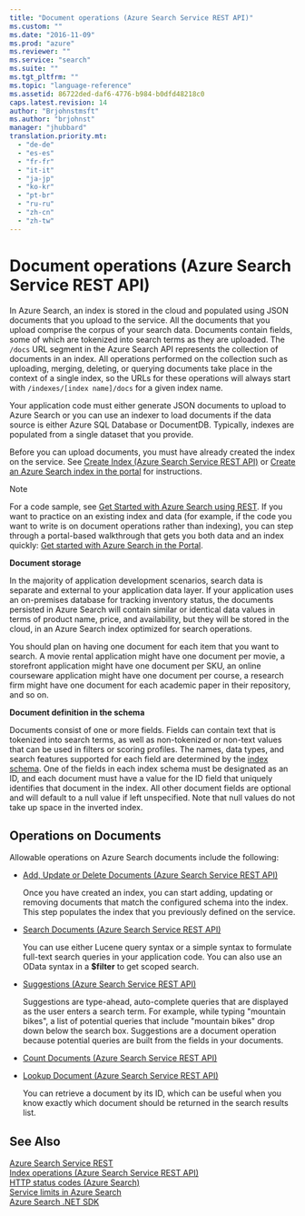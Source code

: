 ```yaml
---
title: "Document operations (Azure Search Service REST API)"
ms.custom: ""
ms.date: "2016-11-09"
ms.prod: "azure"
ms.reviewer: ""
ms.service: "search"
ms.suite: ""
ms.tgt_pltfrm: ""
ms.topic: "language-reference"
ms.assetid: 86722ded-daf6-4776-b984-b0dfd48218c0
caps.latest.revision: 14
author: "Brjohnstmsft"
ms.author: "brjohnst"
manager: "jhubbard"
translation.priority.mt:
  - "de-de"
  - "es-es"
  - "fr-fr"
  - "it-it"
  - "ja-jp"
  - "ko-kr"
  - "pt-br"
  - "ru-ru"
  - "zh-cn"
  - "zh-tw"
---
```

# Document operations (Azure Search Service REST API)
  In Azure Search, an index is stored in the cloud and populated using JSON documents that you upload to the service. All the documents that you upload comprise the corpus of your search data. Documents contain fields, some of which are tokenized into search terms as they are uploaded. The `/docs` URL segment in the Azure Search API represents the collection of documents in an index. All operations performed on the collection such as uploading, merging, deleting, or querying documents take place in the context of a single index, so the URLs for these operations will always start with `/indexes/[index name]/docs` for a given index name.  

 Your application code must either generate JSON documents to upload to Azure Search or you can use an indexer to load documents if the data source is either Azure SQL Database or DocumentDB. Typically, indexes are populated from a single dataset that you provide.  

 Before you can upload documents, you must have already created the index on the service. See [Create Index &#40;Azure Search Service REST API&#41;](create-index.md) or [Create an Azure Search index in the portal](https://azure.microsoft.com/documentation/articles/search-create-index-portal/) for instructions.  

> [!NOTE]  
>  For a code sample, see [Get Started with Azure Search using REST](https://github.com/Azure-Samples/search-rest-api-getting-started).  If you want to practice on an existing index and data (for example, if the code you want to write is on document operations rather than indexing), you can step through a portal-based walkthrough that gets you both data and an index quickly: [Get started with Azure Search in the Portal](https://azure.microsoft.com/en-us/documentation/articles/search-get-started-portal/).  

 **Document storage**  

 In the majority of application development scenarios, search data is separate and external to your application data layer. If your application uses an on-premises database for tracking inventory status, the documents persisted in Azure Search will contain similar or identical data values in terms of product name, price, and availability, but they will be stored in the cloud, in an Azure Search index optimized for search operations.  

 You should plan on having one document for each item that you want to search. A movie rental application might have one document per movie, a storefront application might have one document per SKU, an online courseware application might have one document per course, a research firm might have one document for each academic paper in their repository, and so on.  

 **Document definition in the schema**  

 Documents consist of one or more fields. Fields can contain text that is tokenized into search terms, as well as non-tokenized or non-text values that can be used in filters or scoring profiles. The names, data types, and search features supported for each field are determined by the [index schema](create-index.md). One of the fields in each index schema must be designated as an ID, and each document must have a value for the ID field that uniquely identifies that document in the index. All other document fields are optional and will default to a null value if left unspecified. Note that null values do not take up space in the inverted index.  

## Operations on Documents  
 Allowable operations on Azure Search documents include the following:  

-   [Add, Update or Delete Documents &#40;Azure Search Service REST API&#41;](addupdate-or-delete-documents.md)  

     Once you have created an index, you can start adding, updating or removing documents that match the configured schema into the index. This step populates the index that you previously defined on the service.  

-   [Search Documents &#40;Azure Search Service REST API&#41;](search-documents.md)  

     You can use either Lucene query syntax or a simple syntax to formulate full-text search queries in your application code. You can also use an OData syntax in a **$filter** to get scoped search.  

-   [Suggestions &#40;Azure Search Service REST API&#41;](suggestions.md)  

     Suggestions are type-ahead, auto-complete queries that are displayed as the user enters a search term. For example, while typing "mountain bikes", a list of potential queries that include "mountain bikes" drop down below the search box. Suggestions are a document operation because potential queries are built from the fields in your documents.  

-   [Count Documents &#40;Azure Search Service REST API&#41;](count-documents.md)  

-   [Lookup Document &#40;Azure Search Service REST API&#41;](lookup-document.md)  

     You can retrieve a document by its ID, which can be useful when you know exactly which document should be returned in the search results list.  

## See Also  
 [Azure Search Service REST](index.md)   
 [Index operations &#40;Azure Search Service REST API&#41;](index-operations.md)   
 [HTTP status codes &#40;Azure Search&#41;](http-status-codes.md)   
 [Service limits in Azure Search](https://azure.microsoft.com/documentation/articles/search-limits-quotas-capacity/)   
 [Azure Search .NET SDK](https://msdn.microsoft.com/library/azure/dn951165.aspx)  
